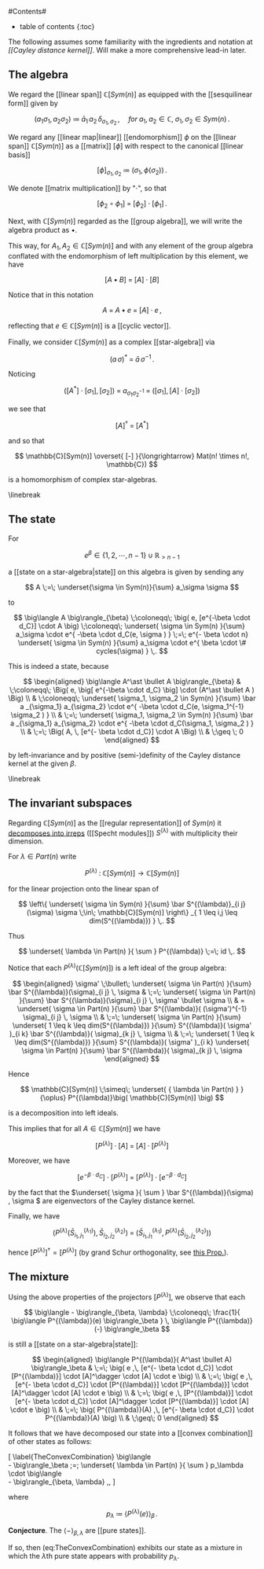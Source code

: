 
#Contents#
* table of contents
{:toc}

The following assumes some familiarity with the ingredients and notation at *[[Cayley distance kernel]]*. Will make a more comprehensive lead-in later.

## The algebra

We regard the [[linear span]] $\mathbb{C}[Sym(n)]$ as equipped with the [[sesquilinear form]] given by

$$
  (a_1 \sigma_1, a_2 \sigma_2)
  \;\coloneqq\;
  \bar a_1 
  \,
   a_2
  \,
  \delta_{\sigma_1, \sigma_2}
  \,,
  \;\;\;\;\;
  for \; a_1, a_2 \in \mathbb{C}, \; \sigma_1, \sigma_2 \in Sym(n)
  \,.
$$

We regard any [[linear map|linear]] [[endomorphism]] $\phi$ on the [[linear span]] $\mathbb{C}[Sym(n)]$ as a [[matrix]] $[\phi]$ with respect to the canonical [[linear basis]] 

$$
  [\phi]_{\sigma_1, \sigma_2}
  \;\coloneqq\;
  \big(
    \sigma_1, \phi(\sigma_2)
  \big)
  \,.
$$

We denote [[matrix multiplication]] by "$\cdot$", so that 

$$
  [ \phi_2 \circ \phi_1 ]
  \;=\;
  [\phi_2]
  \cdot
  [\phi_1]
  \,.
$$

Next, with $\mathbb{C}[Sym(n)]$ regarded as the [[group algebra]],
we will write the algebra product as $\bullet$. 

This way, for $A_1, A_2 \in \mathbb{C}[Sym(n)]$ and with any element of the group algebra conflated with the endomorphism of left multiplication by this element, we have

$$
  [ A \bullet B]
  \;=\;
  [A] \cdot [B]
$$

Notice that in this notation 

$$
  A \;=\; A \bullet e \;=\; [A] \cdot e
  \,,
$$

reflecting that $e \in \mathbb{C}[Sym(n)]$ is a [[cyclic vector]].



Finally, we consider $\mathbb{C}[Sym(n)]$ as a complex [[star-algebra]] via

$$
  (a \, \sigma)^\ast \;=\; \bar a \, \sigma^{-1}
  \,.
$$

Noticing

$$
  \big(
    [A^\ast] \cdot [\sigma_1]
    ,\,
    [\sigma_2]
  \big)
  \;=\;
  a_{ \sigma_1 \sigma_2^{-1} }
  \;=\;
  \big(
    [\sigma_1]
    ,\,
    [A]\cdot [\sigma_2]
  \big)
$$

we see that 

$$
  [A]^\dagger \;=\; \big[ A^\ast \big]
$$

and so that 

$$  
  \mathbb{C}[Sym(n)] 
    \overset{ [-] }{\longrightarrow}
  Mat(n! \times n!, \mathbb{C})
$$

is a homomorphism of complex star-algebras.

\linebreak

## The state

For 

$$
  e^\beta \in \{1,2, \cdots, n-1\} \cup \mathbb{R}_{\gt n-1}
$$ 

a [[state on a star-algebra|state]] on this algebra is given by sending any 

$$
  A \;=\; \underset{\sigma \in Sym(n)}{\sum} a_\sigma \sigma
$$ 

to

$$
  \big\langle
    A
  \big\rangle_{\beta}
  \;\coloneqq\;
  \big(
    e,
    [e^{-\beta \cdot d_C}] 
    \cdot 
    A
  \big)
  \;\coloneqq\;
  \underset{ 
    \sigma \in Sym(n) 
  }{\sum} 
  a_\sigma 
  \cdot
  e^{ -\beta \cdot d_C(e, \sigma ) }
  \;=\;
  e^{- \beta \cdot n}
  \underset{ 
    \sigma \in Sym(n) 
  }{\sum} 
  a_\sigma 
  \cdot
  e^{ \beta \cdot \# cycles(\sigma) }
  \,.
$$

This is indeed a state, because 

$$
  \begin{aligned}
  \big\langle
    A^\ast \bullet A
  \big\rangle_{\beta}
  & \;\coloneqq\;
  \Big(  
    e,
    \big[ e^{-\beta \cdot d_C} \big] 
      \cdot 
    (A^\ast \bullet A )
  \Big)
  \\
  &
  \;\coloneqq\;
  \underset{ 
    \sigma_1, \sigma_2 \in Sym(n) 
  }{\sum} 
  \bar a _{\sigma_1}
  a_{\sigma_2}
  \cdot
  e^{ -\beta \cdot d_C(e, \sigma_1^{-1} \sigma_2 ) }
  \\
  & \;=\;
  \underset{ 
    \sigma_1, \sigma_2 \in Sym(n) 
  }{\sum} 
  \bar a _{\sigma_1}
  a_{\sigma_2}
  \cdot
  e^{ -\beta \cdot d_C(\sigma_1,  \sigma_2 ) }
  \\
  & \;=\;
  \Big(
    A,
    \,
    [e^{- \beta \cdot d_C}] \cdot A
  \Big)
  \\
  & \;\geq \; 0 
  \end{aligned}
$$

by left-invariance and by positive (semi-)definity of the Cayley distance kernel at the given $\beta$.

\linebreak

## The invariant subspaces

Regarding $\mathbb{C}[Sym(n)]$ as the [[regular representation]] of $Sym(n)$ it [decomposes into irreps](regular+representation#RegularRepDecomposedIntoIrreps) ([[Specht modules]]) $S^{(\lambda)}$ with multiplicity their dimension.

For $\lambda \in Part(n)$ write

$$
  P^{(\lambda)}
  \;\colon\;
  \mathbb{C}[Sym(n)]
  \longrightarrow
  \mathbb{C}[Sym(n)]
$$

for the linear projection onto the linear span of

$$
  \left\{
    \underset{ \sigma \in Sym(n) }{\sum}
    \bar S^{(\lambda)}_{i j}(\sigma) \sigma
    \;\in\;
    \mathbb{C}[Sym(n)]
  \right\}
    _{ 1 \leq i,j \leq dim(S^{(\lambda)}) }
  \,.
$$


Thus

$$
  \underset{
    \lambda \in Part(n)
  }{ \sum }
  P^{(\lambda)}
  \;=\;
  id
  \,.
$$

Notice that each $P^{(\lambda)}\big( \mathbb{C}[Sym(n)]  \big)$ is a left ideal of the group algebra:


$$
  \begin{aligned}
  \sigma' 
    \;\bullet\;
  \underset{
    \sigma \in Part(n)
  }{\sum}
  \bar S^{(\lambda)}(\sigma)_{i j}
  \,
  \sigma
  & \;=\;
  \underset{
    \sigma \in Part(n)
  }{\sum}
  \bar S^{(\lambda)}(\sigma)_{i j}  
  \,
  \sigma' \bullet \sigma
  \\
  & =
  \underset{
    \sigma \in Part(n)
  }{\sum}
  \bar S^{(\lambda)}( (\sigma')^{-1} \sigma)_{i j}  
  \,
  \sigma
  \\
  & \;=\;
  \underset{
    \sigma \in Part(n)
  }{\sum}
  \underset{ 1 \leq k \leq dim(S^{(\lambda)}) }{\sum}
  S^{(\lambda)}( \sigma' )_{i k}  
  \bar S^{(\lambda)}( \sigma)_{k j}  
  \,
  \sigma
  \\
  & \;=\;
  \underset{ 
    1 \leq k \leq dim(S^{(\lambda)}) 
  }{\sum}
  S^{(\lambda)}( \sigma' )_{i k}  
  \underset{
    \sigma \in Part(n)
  }{\sum}
  \bar S^{(\lambda)}( \sigma)_{k j}  
  \,
  \sigma
  \end{aligned}
$$

Hence 

$$
  \mathbb{C}[Sym(n)]
  \;\simeq\;  
  \underset{
    { \lambda \in Part(n) }
  }{\oplus}
  P^{(\lambda)}\big( \mathbb{C}[Sym(n)]  \big)
$$

is a decomposition into left ideals.

This implies that for all $A \in \mathbb{C}[Sym(n)]$ we have

$$
  [P^{(\lambda)}] \cdot [A]
  \;=\;
  [A] \cdot [P^{(\lambda)}]
$$

Moreover, we have 

$$
  [e^{- \beta \cdot d_C}] 
    \cdot 
  [P^{(\lambda)}]
  \;=\;
  [P^{(\lambda)}]
    \cdot
  [e^{- \beta \cdot d_C}] 
$$

by the fact that the $\underset{ \sigma }{ \sum } \bar S^{(\lambda)}(\sigma) \, \sigma $ are eigenvectors of the Cayley distance kernel.

Finally, we have

$$
  \left(  
    P^{(\lambda)}( \bar S^{(\lambda_1)}_{i_1, j_1} ),
    \,
    \bar S^{(\lambda_2)}_{i_2, j_2} 
  \right)
  \;=\;
  \left(  
    \bar S^{(\lambda_1)}_{i_1, j_1},
    \,
    P^{(\lambda)}
    (
    \bar S^{(\lambda_2)}_{i_2, j_2} 
    )
  \right)  
$$

hence $[P^{(\lambda)}]^\dagger = [P^{(\lambda)}]$ (by grand Schur orthogonality, see [this Prop.](Cayley+distance+kernel#DualEigenvectorBasis)).


## The mixture

Using the above properties of the projectors $[P^{(\lambda)}]$, we observe that each

$$
  \big\langle
    -
  \big\rangle_{\beta, \lambda}
  \;\coloneqq\;
  \frac{1}{ 
    \big\langle  P^{(\lambda)}(e) \big\rangle_\beta
  }
  \,
  \big\langle 
    P^{(\lambda)}(-)
  \big\rangle_\beta
$$

is still a [[state on a star-algebra|state]]:

$$
  \begin{aligned}
    \big\langle 
      P^{(\lambda)}( A^\ast \bullet A)
    \big\rangle_\beta  
    & \;=\;
    \big(
      e
      ,\,
      [e^{- \beta \cdot d_C}]
        \cdot
      [P^{(\lambda)}] 
        \cdot 
      [A]^\dagger 
        \cdot 
      [A]
      \cdot
      e
    \big)
    \\
    & \;=\;
    \big(
      e
      ,\,
      [e^{- \beta \cdot d_C}]
        \cdot
      [P^{(\lambda)}] 
        \cdot
      [P^{(\lambda)}] 
        \cdot 
      [A]^\dagger 
        \cdot 
      [A]
      \cdot
      e
    \big)
    \\
    & \;=\;
    \big(
      e
      ,\,
      [P^{(\lambda)}] 
        \cdot
      [e^{- \beta \cdot d_C}]
        \cdot
      [A]^\dagger 
        \cdot 
      [P^{(\lambda)}] 
        \cdot
      [A]
        \cdot
      e
    \big)
    \\
    & \;=\;
    \big(
      P^{(\lambda)}(A)
      ,\,
      [e^{- \beta \cdot d_C}]
        \cdot 
      P^{(\lambda)}(A)
    \big)
    \\
    & \;\geq\; 0
  \end{aligned}
$$

It follows that we have decomposed our state into a [[convex combination]] of other states as follows:

\[
  \label{TheConvexCombination}
  \big\langle    
     -
  \big\rangle_\beta
  \;=\;
  \underset{ \lambda \in Part(n) }{ \sum }
  p_\lambda
  \cdot
  \big\langle    
     -
  \big\rangle_{\beta, \lambda}
  \,,
\]

where

$$
  p_\lambda
  \;\coloneqq\;
  \big\langle  P^{(\lambda)}(e) \big\rangle_\beta
  \,.
$$


**Conjecture**. The $\langle  - \rangle_{\beta, \lambda}$
are [[pure states]].

If so, then (eq:TheConvexCombination) exhibits our state as a mixture in which the $\lambda$th pure state appears with probability $p_\lambda$.

